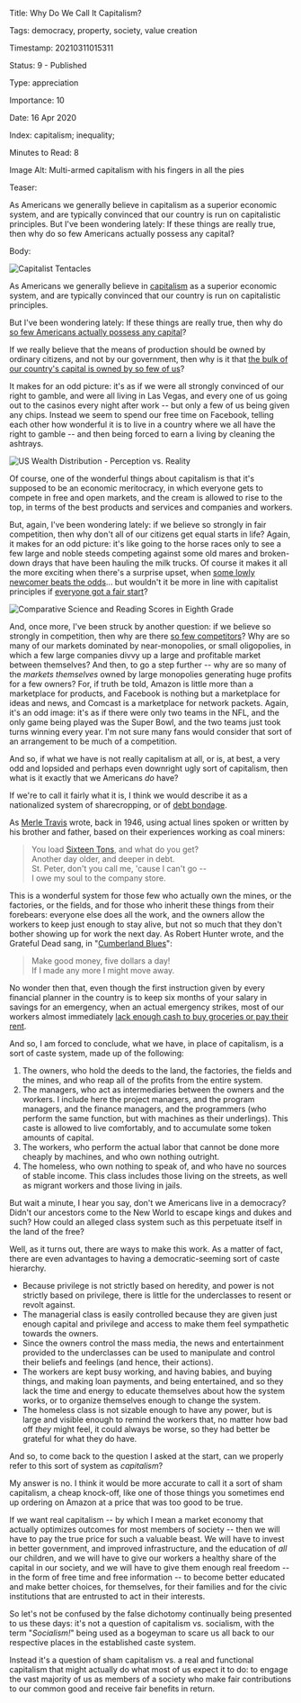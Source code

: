 Title:  Why Do We Call It Capitalism?

Tags:   democracy, property, society, value creation

Timestamp: 20210311015311

Status: 9 - Published

Type:   appreciation

Importance: 10

Date:   16 Apr 2020

Index:  capitalism; inequality; 

Minutes to Read: 8

Image Alt: Multi-armed capitalism with his fingers in all the pies

Teaser: 

As Americans we generally believe in capitalism as a superior economic system, and are typically convinced that our country is run on capitalistic principles. But I've been wondering lately: If these things are really true, then why do so few Americans actually possess any capital?  


Body: 

<p><img src="../../images/capitalism.jpg" alt="Capitalist Tentacles" title="Capitalist Tentacles" /></p>

As Americans we generally believe in [capitalism][] as a superior economic system, and are typically convinced that our country is run on capitalistic principles. 

But I've been wondering lately: If these things are really true, then why do [so few Americans actually possess any capital][ineq]? 

If we really believe that the means of production should be owned by ordinary citizens, and not by our government, then why is it that [the bulk of our country's capital is owned by so few of us][nyt]?

It makes for an odd picture: it's as if we were all strongly convinced of our right to gamble, and were all living in Las Vegas, and every one of us going out to the casinos every night after work -- but only a few of us being given any chips. Instead we seem to spend our free time on Facebook, telling each other how wonderful it is to live in a country where we all have the right to gamble -- and then being forced to earn a living by cleaning the ashtrays. 

![US Wealth Distribution - Perception vs. Reality](https://practopian.org/images/us-wealth-distribution-perception.jpg)

Of course, one of the wonderful things about capitalism is that it's supposed to be an economic meritocracy, in which everyone gets to compete in free and open markets, and the cream is allowed to rise to the top, in terms of the best products and services and companies and workers. 

But, again, I've been wondering lately: if we believe so strongly in fair competition, then why don't all of our citizens get equal starts in life? Again, it makes for an odd picture: it's like going to the horse races only to see a few large and noble steeds competing against some old mares and broken-down drays that have been hauling the milk trucks. Of course it makes it all the more exciting when there's a surprise upset, when [some lowly newcomer beats the odds][shelby]... but wouldn't it be more in line with capitalist principles if [everyone got a fair start](https://news.harvard.edu/gazette/story/2016/02/the-costs-of-inequality-educations-the-one-key-that-rules-them-all/)?

![Comparative Science and Reading Scores in Eighth Grade](https://practopian.org/images/science-reading-scores.png)

And, once more, I've been struck by another question: if we believe so strongly in competition, then why are there [so few competitors][cap-myth]? Why are so many of our markets dominated by near-monopolies, or small oligopolies, in which a few large companies  divvy up a large and profitable market between themselves? And then, to go a step further -- why are so many of the *markets themselves* owned by large monopolies generating huge profits for a few owners? For, if truth be told, Amazon is little more than a marketplace for products, and Facebook is nothing but a marketplace for ideas and news, and Comcast is a marketplace for network packets. Again, it's an odd image: it's as if there were only two teams in the NFL, and the only game being played was the Super Bowl, and the two teams just took turns winning every year. I'm not sure many fans would consider that sort of an arrangement to be much of a competition. 

And so, if what we have is not really capitalism at all, or is, at best, a very odd and lopsided and perhaps even downright ugly sort of capitalism, then what is it exactly that we Americans *do* have? 

If we're to call it fairly what it is, I think we would describe it as a nationalized system of sharecropping, or of [debt bondage][db]. 

As [Merle Travis][mt] wrote, back in 1946, using actual lines spoken or written by his brother and father, based on their experiences working as coal miners:

> You load [Sixteen Tons][16t], and what do you get?  
> Another day older, and deeper in debt.  
> St. Peter, don't you call me, 'cause I can't go --  
> I owe my soul to the company store. 

This is a wonderful system for those few who actually own the mines, or the factories, or the fields, and for those who inherit these things from their forebears: everyone else does all the work, and the owners allow the workers to keep just enough to stay alive, but not so much that they don't bother showing up for work the next day. As Robert Hunter wrote, and the Grateful Dead sang, in "[Cumberland Blues][cb]":

> Make good money, five dollars a day!  
> If I made any more I might move away.

No wonder then that, even though the first instruction given by every financial planner in the country is to keep six months of your salary in savings for an emergency, when an actual emergency strikes, most of our workers almost immediately [lack enough cash to buy groceries or pay their rent][rent]. 

And so, I am forced to conclude, what we have, in place of capitalism, is a sort of caste system, made up of the following:

1. The owners, who hold the deeds to the land, the factories, the fields and the mines, and who reap all of the profits from the entire system.   
2. The managers, who act as intermediaries between the owners and the workers. I include here the project managers, and the program managers, and the finance managers, and the programmers (who perform the same function, but with machines as their underlings). This caste is allowed to live comfortably, and to accumulate some token amounts of capital. 
3. The workers, who perform the actual labor that cannot be done more cheaply by machines, and who own nothing outright. 
4. The homeless, who own nothing to speak of, and who have no sources of stable income. This class includes those living on the streets, as well as migrant workers and those living in jails.

But wait a minute, I hear you say, don't we Americans live in a democracy? Didn't our ancestors come to the New World to escape kings and dukes and such? How could an alleged class system such as this perpetuate itself in the land of the free?

Well, as it turns out, there are ways to make this work. As a matter of fact, there are even advantages to having a democratic-seeming sort of caste hierarchy. 

* Because privilege is not strictly based on heredity, and power is not strictly based on privilege, there is little for the underclasses to resent or revolt against. 
* The managerial class is easily controlled because they are given just enough capital and privilege and access to make them feel sympathetic towards the owners. 
* Since the owners control the mass media, the news and entertainment provided to the underclasses can be used to manipulate and control their beliefs and feelings (and hence, their actions). 
* The workers are kept busy working, and having babies, and buying things, and making loan payments, and being entertained, and so they lack the time and energy to educate themselves about how the system works, or to organize themselves enough to change the system. 
* The homeless class is not sizable enough to have any power, but is large and visible enough to remind the workers that, no matter how bad off *they* might feel, it could always be worse, so they had better be grateful for what they do have. 

And so, to come back to the question I asked at the start, can we properly refer to this sort of system as *capitalism*? 

My answer is no. I think it would be more accurate to call it a sort of sham capitalism, a cheap knock-off, like one of those things you sometimes end up ordering on Amazon at a price that was too good to be true. 

If we want real capitalism -- by which I mean a market economy that actually optimizes outcomes for most members of society -- then we will have to pay the true price for such a valuable beast. We will have to invest in better government, and improved infrastructure, and the education of *all* our children, and we will have to give our workers a healthy share of the capital in our society, and we will have to give them enough real freedom -- in the form of free time and free information -- to become better educated and make better choices, for themselves, for their families and for the civic institutions that are entrusted to act in their interests. 

So let's not be confused by the false dichotomy continually being presented to us these days: it's not a question of capitalism vs. socialism, with the term "*Socialism!*" being used as a bogeyman to scare us all back to our respective places in the established caste system. 

Instead it's a question of sham capitalism vs. a real and functional capitalism that might actually do what most of us expect it to do: to engage the vast majority of us as members of a society who make fair contributions to our common good and receive fair benefits in return.   

[16t]: https://en.wikipedia.org/wiki/Sixteen_Tons

[cap-myth]: https://www.wiley.com/en-us/The+Myth+of+Capitalism%3A+Monopolies+and+the+Death+of+Competition-p-9781119548140

[capitalism]: https://en.wikipedia.org/wiki/Capitalism

[cb]: http://artsites.ucsc.edu/gdead/agdl/cumb.html

[db]: https://en.wikipedia.org/wiki/Debt_bondage

[ineq]: https://inequality.org/facts/wealth-inequality/

[mt]: https://en.wikipedia.org/wiki/Merle_Travis

[nyt]: https://www.nytimes.com/2018/02/08/business/economy/stocks-economy.html

[rent]: https://www.nytimes.com/2020/04/08/business/economy/coronavirus-rent.html

[shelby]: https://www.autoblog.com/2019/11/24/shelby-american-carroll-shelby-documentary/
